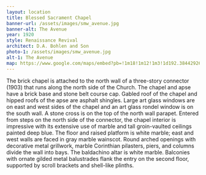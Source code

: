 ```yaml
---
layout: location
title: Blessed Sacrament Chapel
banner-url: /assets/images/smw_avenue.jpg
banner-alt: The Avenue
year: 1920
style: Renaissance Revival
architect: D.A. Bohlen and Son
photo-1: /assets/images/smw_avenue.jpg
alt-1: The Avenue
map: https://www.google.com/maps/embed?pb=!1m18!1m12!1m3!1d192.3844292621732!2d-87.46084655728014!3d39.51108452203039!2m3!1f0!2f0!3f0!3m2!1i1024!2i768!4f13.1!3m3!1m2!1s0x0%3A0x5b3441ba0b614888!2sBlessed%20Sacrament%20Chapel!5e0!3m2!1sen!2sus!4v1567747298400!5m2!1sen!2sus
---
```

The brick chapel is attached to the north wall of a three-story connector (1903) that runs along the north side of the Church. The chapel and apse have a brick base and stone belt course cap. Gabled roof of the chapel and hipped roofs of the apse are asphalt shingles. Large art glass windows are on east and west sides of the chapel and an art glass rondel window is on the south wall. A stone cross is on the top of the north wall parapet. Entered from steps on the north side of the connector, the chapel interior is impressive with its extensive use of marble and tall groin-vaulted ceilings painted deep blue. The floor and raised platform is white marble; east and west walls are faced in gray marble wainscot. Round arched openings with decorative metal grillwork, marble Corinthian pilasters, piers, and columns divide the wall into bays. The baldachino altar is white marble. Balconies with ornate gilded metal balustrades flank the entry on the second floor, supported by scroll brackets and shell-like plinths.
